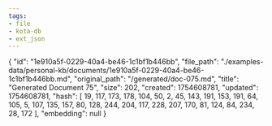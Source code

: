 ```yaml
---
tags:
- file
- kota-db
- ext_json
---
```

{
  "id": "1e910a5f-0229-40a4-be46-1c1bf1b446bb",
  "file_path": "./examples-data/personal-kb/documents/1e910a5f-0229-40a4-be46-1c1bf1b446bb.md",
  "original_path": "/generated/doc-075.md",
  "title": "Generated Document 75",
  "size": 202,
  "created": 1754608781,
  "updated": 1754608781,
  "hash": [
    19,
    117,
    173,
    178,
    104,
    50,
    2,
    45,
    143,
    191,
    153,
    191,
    64,
    105,
    5,
    107,
    135,
    157,
    80,
    128,
    244,
    204,
    117,
    228,
    207,
    170,
    81,
    124,
    84,
    234,
    28,
    172
  ],
  "embedding": null
}